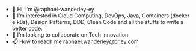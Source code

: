 - 👋 Hi, I’m @raphael-wanderley-ey
- 👀 I’m interested in Cloud Computing, DevOps, Java, Containers (docker e k8s), Design Patterns, DDD, Clean Code and all the stuffs to write a better code. 
- 💞️ I’m looking to collaborate on Tech Innovation.
- 📫 How to reach me raphael.wanderley@br.ey.com

<!---
raphael-wanderley-ey/raphael-wanderley-ey is a ✨ special ✨ repository because its `README.md` (this file) appears on your GitHub profile.
You can click the Preview link to take a look at your changes.
--->
